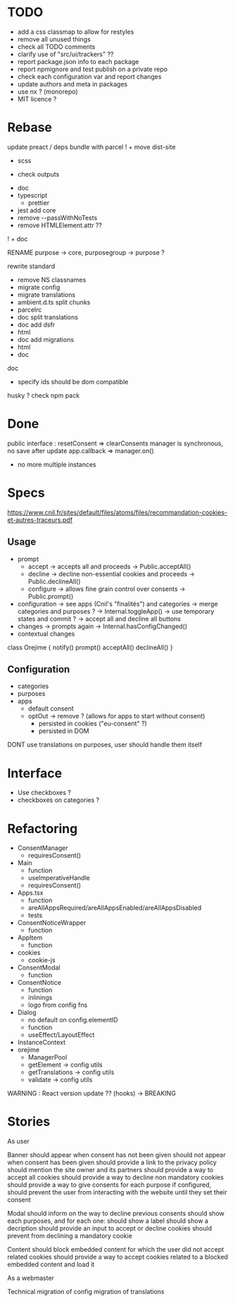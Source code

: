 # TODO

* add a css classmap to allow for restyles
* remove all unused things
* check all TODO comments
* clarify use of "src/ui/trackers" ??
* report package.json info to each package
* report npmignore and test publish on a private repo
* check each configuration var and report changes
* update authors and meta in packages
* use nx ? (monorepo)
* MIT licence ?

# Rebase

update preact / deps
bundle with parcel
!  + move dist-site
  + scss
  - check outputs
  + doc
  + typescript
    + prettier
  + jest
add core
  + remove --passWithNoTests
  + remove HTMLElement.attr ??

!  + doc

RENAME purpose -> core, purposegroup -> purpose ?

rewrite standard
  + remove NS classnames
  + migrate config
  + migrate translations
  + ambient.d.ts
split chunks
  + parcelrc
  + doc
split translations
  + doc
add dsfr
  + html
  + doc
add migrations
  + html
  + doc

doc
  + specify ids should be dom compatible

husky ?
check npm pack

# Done

public interface : resetConsent => clearConsents
manager is synchronous, no save after update
app.callback => manager.on()
* no more multiple instances

# Specs

https://www.cnil.fr/sites/default/files/atoms/files/recommandation-cookies-et-autres-traceurs.pdf

## Usage


* prompt
  * accept
    -> accepts all and proceeds
    -> Public.acceptAll()
  * decline
    -> decline non-essential cookies and proceeds
    -> Public.declineAll()
  * configure
    -> allows fine grain control over consents
    -> Public.prompt()
* configuration
  -> see apps (Cnil's "finalités") and categories
    -> merge categories and purposes ?
  -> Internal.toggleApp()
    -> use temporary states and commit ?
  -> accept all and decline all buttons
* changes
  -> prompts again
  -> Internal.hasConfigChanged()
* contextual changes

class Orejime {
  notify()
  prompt()
  acceptAll()
  declineAll()
}

## Configuration

* categories
* purposes
* apps
  * default consent
  * optOut
    -> remove ? (allows for apps to start without consent)
    * persisted in cookies ("eu-consent" ?)
    * persisted in DOM

DONT use translations on purposes, user should handle them itself

# Interface

* Use checkboxes ?
* checkboxes on categories ?

# Refactoring

* ConsentManager
  * requiresConsent()
* Main
  * function
  * useImperativeHandle
  * requiresConsent()
* Apps.tsx
  * function
  * areAllAppsRequired/areAllAppsEnabled/areAllAppsDisabled
  * tests
* ConsentNoticeWrapper
  * function
* AppItem
  * function
* cookies
  * cookie-js
* ConsentModal
  * function
* ConsentNotice
  * function
  * inlinings
  * logo from config fns
* Dialog
  * no default on config.elementID
  * function
  * useEffect/LayoutEffect
* InstanceContext
* orejime
  * ManagerPool
  * getElement -> config utils
  * getTranslations -> config utils
  * validate -> config utils


WARNING : React version update ?? (hooks)
 -> BREAKING



# Stories

As user

Banner
  should appear when consent has not been given
  should not appear when consent has been given
  should provide a link to the privacy policy
  should mention the site owner and its partners
  should provide a way to accept all cookies
  should provide a way to decline non mandatory cookies
  should provide a way to give consents for each purpose
  if configured, should prevent the user from interacting with the website until they set their consent

Modal
  should inform on the way to decline previous consents
  should show each purposes, and for each one:
    should show a label
    should show a decription
    should provide an input to accept or decline cookies
    should prevent from declining a mandatory cookie

Content
  should block embedded content for which the user did not accept related cookies
  should provide a way to accept cookies related to a blocked embedded content and load it

As a webmaster

Technical
  migration of config
  migration of translations

